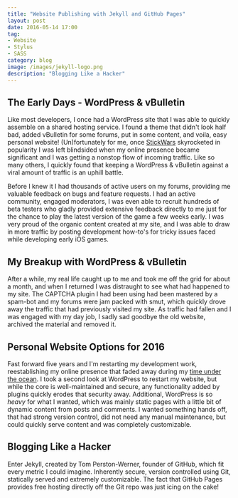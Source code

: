 ```yaml
---
title: "Website Publishing with Jekyll and GitHub Pages"
layout: post
date: 2016-05-14 17:00
tag:
- Website
- Stylus
- SASS
category: blog
image: /images/jekyll-logo.png
description: "Blogging Like a Hacker"
---
```

## The Early Days - WordPress & vBulletin

Like most developers, I once had a WordPress site that I was able to quickly assemble on a shared hosting service. I found a theme that didn't look half bad, added vBulletin for some forums, put in some content, and voila, easy personal website! (Un)fortunately for me, once <a href="/projects/stickwars">StickWars</a> skyrocketed in popularity I was left blindsided when my online presence became significant and I was getting a nonstop flow of incoming traffic. Like so many others, I quickly found that keeping a WordPress & vBulletin against a viral amount of traffic is an uphill battle.

Before I knew it I had thousands of active users on my forums, providing me valuable feedback on bugs and feature requests. I had an active community, engaged moderators, I was even able to recruit hundreds of beta testers who gladly provided extensive feedback directly to me just for the chance to play the latest version of the game a few weeks early. I was very proud of the organic content created at my site, and I was able to draw in more traffic by posting development how-to's for tricky issues faced while developing early iOS games.

## My Breakup with WordPress & vBulletin

After a while, my real life caught up to me and took me off the grid for about a month, and when I returned I was distraught to see what had happened to my site. The CAPTCHA plugin I had been using had been mastered by a spam-bot and my forums were jam packed with smut, which quickly drove away the traffic that had previously visited my site. As traffic had fallen and I was engaged with my day job, I sadly sad goodbye the old website, archived the material and removed it.

## Personal Website Options for 2016

Fast forward five years and I'm restarting my development work, reestablishing my online presence that faded away during my [time under the ocean](/blog/submarine-officer). I took a second look at WordPress to restart my website, but while the core is well-maintained and secure, any functionality added by plugins quickly erodes that security away. Additional, WordPress is so *heavy* for what I wanted, which was mainly static pages with a little bit of dynamic content from posts and comments. I wanted something hands off, that had strong version control, did not need any manual maintenance, but could quickly serve content and was completely customizable.

## Blogging Like a Hacker

Enter Jekyll, created by Tom Perston-Werner, founder of GitHub, which fit every metric I could imagine. Inherently secure, version controlled using Git, statically served and extremely customizable. The fact that GitHub Pages provides free hosting directly off the Git repo was just icing on the cake!


